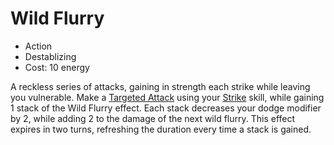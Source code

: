 # Wild Flurry

- Action
- Destablizing
- Cost: 10 energy

A reckless series of attacks, gaining in strength each strike while leaving you
vulnerable. Make a [Targeted Attack](../standardactions.md#targeted-attack)
using your [Strike](../../unsorted/skills.md#strike) skill, while gaining 1
stack of the Wild Flurry effect. Each stack decreases your dodge modifier by 2,
while adding 2 to the damage of the next wild flurry. This effect expires in two
turns, refreshing the duration every time a stack is gained.
